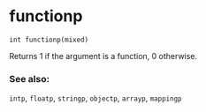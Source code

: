 # functionp

`int functionp(mixed)`

Returns 1 if the argument is a function, 0 otherwise.

### See also:

`intp`, `floatp`, `stringp`, `objectp`, `arrayp`, `mappingp`